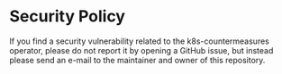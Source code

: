 # Security Policy

If you find a security vulnerability related to the k8s-countermeasures operator, please do not report it by opening a GitHub issue, 
but instead please send an e-mail to the maintainer and owner of this repository.
